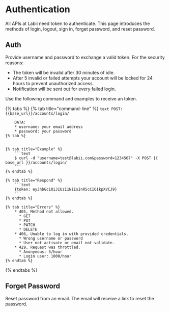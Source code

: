 # Authentication

All APIs at Labii need token to authenticate. This page introduces the methods of login, logout, sign in, forget password, and reset password.

## Auth

Provide username and password to exchange a valid token. For the security reasons:
* The token will be invalid after 30 minutes of idle.
* After 5 invalid or failed attempts your account will be locked for 24 hours to prevent unauthorized access.
* Notification will be sent out for every failed login.

Use the following command and examples to receive an token.


{% tabs %}
    {% tab title="command-line" %}
        ```text
        POST: {{base_url}}/accounts/login/
        ```

        DATA:
        * username: your email address
        * password: your password
    {% tab %}


    {% tab title="Example" %}
        ```text
        $ curl -d "username=test@labii.com&password=1234567" -X POST {{ base_url }}/accounts/login/
        ```
    {% endtab %}

    {% tab title="Respond" %}
        ```text
        {token: eyJhbGciOiJIUzI1NiIsInR5cCI6IkpXVCJ9}
        ```
    {% endtab %}

    {% tab title="Errors" %}
        * 405, Method not allowed.
          * GET
          * PUT
          * PATCH
          * DELETE
        * 406, Unable to log in with provided credentials.
          * Wrong username or password
          * User not activate or email not validate.
        * 429, Request was throttled.
          * Anonymous: 5/hour
          * Login user: 1000/hour
    {% endtab %}


{% endtabs %}

## Forget Password

Reset password from an email. The email will receive a link to reset the password.
